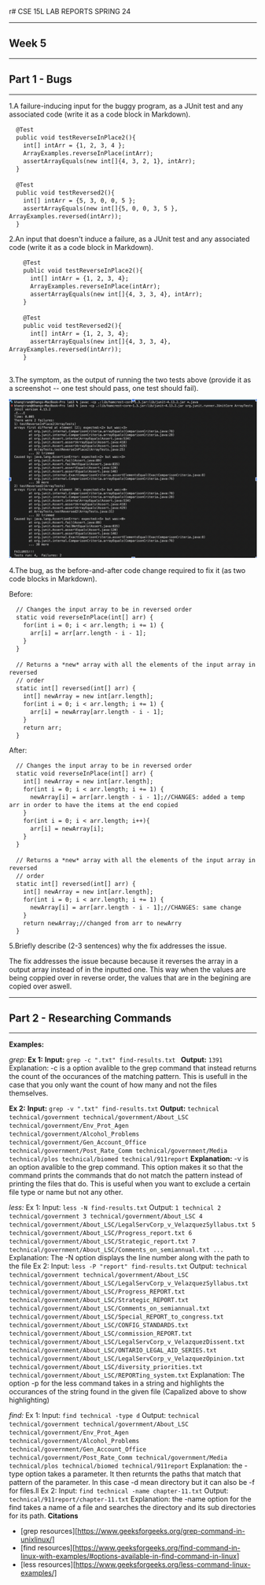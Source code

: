 r# CSE 15L LAB REPORTS SPRING 24

---
## Week 5
---
## Part 1 - Bugs
---

1.A failure-inducing input for the buggy program, as a JUnit test and any associated code (write it as a code block in Markdown).
  ```
    @Test
    public void testReverseInPlace2(){
      int[] intArr = {1, 2, 3, 4 };
      ArrayExamples.reverseInPlace(intArr);
      assertArrayEquals(new int[]{4, 3, 2, 1}, intArr);
    }
  
    @Test
    public void testReversed2(){
      int[] intArr = {5, 3, 0, 0, 5 };
      assertArrayEquals(new int[]{5, 0, 0, 3, 5 }, ArrayExamples.reversed(intArr));
    }

  ```
2.An input that doesn't induce a failure, as a JUnit test and any associated code (write it as a code block in Markdown).
  ```
      @Test
      public void testReverseInPlace2(){
        int[] intArr = {1, 2, 3, 4};
        ArrayExamples.reverseInPlace(intArr);
        assertArrayEquals(new int[]{4, 3, 3, 4}, intArr);
      }
    
      @Test
      public void testReversed2(){
        int[] intArr = {1, 2, 3, 4};
        assertArrayEquals(new int[]{4, 3, 3, 4}, ArrayExamples.reversed(intArr));
      }
    
  ```
3.The symptom, as the output of running the two tests above (provide it as a screenshot -- one test should pass, one test should fail).

![Image](https://github.com/VolumeZer0/cse15L-lab-reports-fa24/blob/main/Screen%20Shot%202024-05-04%20at%201.12.07%20AM.png?raw=true)

4.The bug, as the before-and-after code change required to fix it (as two code blocks in Markdown).

Before:
  ```
    // Changes the input array to be in reversed order
    static void reverseInPlace(int[] arr) {
      for(int i = 0; i < arr.length; i += 1) {
        arr[i] = arr[arr.length - i - 1];
      }
    }
  
    // Returns a *new* array with all the elements of the input array in reversed
    // order
    static int[] reversed(int[] arr) {
      int[] newArray = new int[arr.length];
      for(int i = 0; i < arr.length; i += 1) {
        arr[i] = newArray[arr.length - i - 1];
      }
      return arr;
    }
  ```
After:
  ```
    // Changes the input array to be in reversed order
    static void reverseInPlace(int[] arr) {
      int[] newArray = new int[arr.length];
      for(int i = 0; i < arr.length; i += 1) {
        newArray[i] = arr[arr.length - i - 1];//CHANGES: added a temp arr in order to have the items at the end copied
      }
      for(int i = 0; i < arr.length; i++){
        arr[i] = newArray[i];
      }
    }
  
    // Returns a *new* array with all the elements of the input array in reversed
    // order
    static int[] reversed(int[] arr) {
      int[] newArray = new int[arr.length];
      for(int i = 0; i < arr.length; i += 1) {
        newArray[i] = arr[arr.length - i - 1];//CHANGES: same change
      }
      return newArray;//changed from arr to newArry
    }
  ```
5.Briefly describe (2-3 sentences) why the fix addresses the issue.

  The fix addresses the issue because because it reverses the array in a output array instead of in the inputted one. This way when the values are being coppied over in reverse   order, the values that are in the begining are copied over aswell.

---
## Part 2 - Researching Commands
---
  __Examples:__
    
  _grep:_
    __Ex 1:__
      __Input:__
        ```
          grep -c ".txt" find-results.txt 
        ```
      __Output:__
        ```
          1391
        ```
      Explanation:
      -c is a option avalible to the grep command that instead returns the count of the occurances of the matching pattern. This is usefull in the case that you only want the count of how many and not the files themselves.
    
   __Ex 2:__
    __Input:__
        ```
          grep -v ".txt" find-results.txt
        ```
     __Output:__
        ```
          technical
          technical/government
          technical/government/About_LSC
          technical/government/Env_Prot_Agen
          technical/government/Alcohol_Problems
          technical/government/Gen_Account_Office
          technical/government/Post_Rate_Comm
          technical/government/Media
          technical/plos
          technical/biomed
          technical/911report
        ```
      __Explanation:__
      -v is an option avalible to the grep command. This option makes it so that the command prints the commands that do not match the pattern instead of printing the files that do. This is useful when you want to exclude a certain file type or name but not any other.
    
  _less:_
    Ex 1:
    Input:
      ```
      less -N find-results.txt
      ```
    Output:
      ```
      1 technical
      2 technical/government
      3 technical/government/About_LSC
      4 technical/government/About_LSC/LegalServCorp_v_VelazquezSyllabus.txt
      5 technical/government/About_LSC/Progress_report.txt
      6 technical/government/About_LSC/Strategic_report.txt
      7 technical/government/About_LSC/Comments_on_semiannual.txt
      ...
      ```
    Explanation:
    The -N option displays the line number along with the path to the file
    Ex 2:
    Input:
      ```
        less -P "report" find-results.txt
      ```
    Output:
      ```
        technical
        technical/government
        technical/government/About_LSC
        technical/government/About_LSC/LegalServCorp_v_VelazquezSyllabus.txt
        technical/government/About_LSC/Progress_REPORT.txt
        technical/government/About_LSC/Strategic_REPORT.txt
        technical/government/About_LSC/Comments_on_semiannual.txt
        technical/government/About_LSC/Special_REPORT_to_congress.txt
        technical/government/About_LSC/CONFIG_STANDARDS.txt
        technical/government/About_LSC/commission_REPORT.txt
        technical/government/About_LSC/LegalServCorp_v_VelazquezDissent.txt
        technical/government/About_LSC/ONTARIO_LEGAL_AID_SERIES.txt
        technical/government/About_LSC/LegalServCorp_v_VelazquezOpinion.txt
        technical/government/About_LSC/diversity_priorities.txt
        technical/government/About_LSC/REPORTing_system.txt
      ```
    Explanation:
    The option -p for the less command takes in a string and highlights the occurances of the string found in the given file (Capalized above to show highlighting)
    
  _find:_
    Ex 1:
    Input:
      ```
         find technical -type d
      ```
    Output:
      ```
        technical
        technical/government
        technical/government/About_LSC
        technical/government/Env_Prot_Agen
        technical/government/Alcohol_Problems
        technical/government/Gen_Account_Office
        technical/government/Post_Rate_Comm
        technical/government/Media
        technical/plos
        technical/biomed
        technical/911report
      ```
    Explanation:
    the -type option takes a parameter. It then returnts the paths that match that pattern of the parameter. In this case -d mean directory but it can also be -f for files.ll
    Ex 2:
    Input:
      ```
        find technical -name chapter-11.txt
      ```
    Output:
      ```
        technical/911report/chapter-11.txt
      ```
    Explanation:
    the -name option for the find takes a name of a file and searches the directory and its sub directories for its path.
  __Citations__
  * [grep resources][https://www.geeksforgeeks.org/grep-command-in-unixlinux/]
  * [find resources][https://www.geeksforgeeks.org/find-command-in-linux-with-examples/#options-available-in-find-command-in-linux]
  * [less resources][https://www.geeksforgeeks.org/less-command-linux-examples/]


